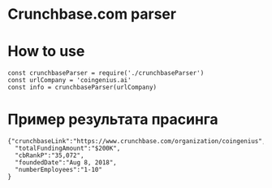 # Crunchbase.com parser


# How to use

```
const crunchbaseParser = require('./crunchbaseParser')
const urlCompany = 'coingenius.ai'
const info = crunchbaseParser(urlCompany)
```

# Пример результата прасинга

```
{"crunchbaseLink":"https://www.crunchbase.com/organization/coingenius",
  "totalFundingAmount":"$200K",
  "cbRankP":"35,072",
  "foundedDate":"Aug 8, 2018",
  "numberEmployees":"1-10"
}
```
